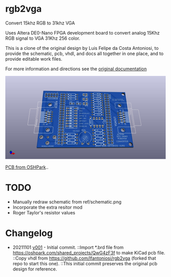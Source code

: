 # rgb2vga
Convert 15khz RGB to 31khz VGA

Uses Altera DE0-Nano FPGA development board to convert analog 15Khz RGB signal to VGA 31Khz 256 color.

This is a clone of the original design by Luis Felipe da Costa Antoniosi, to provide the schematic, pcb, vhdl, and docs all together in one place, and to provide editable work files.

For more information and directions see the [original documentation](https://sites.google.com/site/tandycocoloco/rgb2vga)

![](PCB/rgb2vga.jpg)
<!-- ![](PCB/rgb2vga.svg) -->

[PCB from OSHPark](https://oshpark.com/shared_projects/QwG4zF3f)..
<!-- [PCB from PCBWAY]()  -->

<!-- [BOM from DigiKey]() -->

<!-- [Gerbers](../../releases/latest) -->

# TODO
* Manually redraw schematic from ref/schematic.png
* Incorporate the extra resitor mod
* Roger Taylor's resistor values

# Changelog
* 20211101 [v001](../../tree/v001) - Initial commit.
::Import *.brd file from https://oshpark.com/shared_projects/QwG4zF3f to make KiCad pcb file.
::Copy vhdl from https://github.com/lfantoniosi/rgb2vga (forked that repo to start this one).
::This initial commit preserves the original pcb design for reference.
